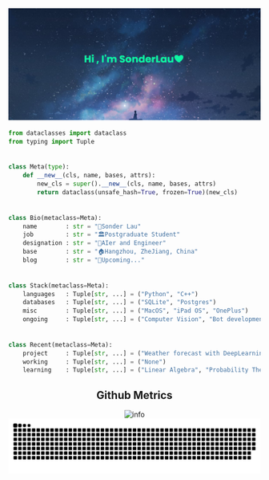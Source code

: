 <img src="https://raw.githubusercontent.com/sonderlau/sonderlau/main/imgs/banner.png">



```python
from dataclasses import dataclass
from typing import Tuple


class Meta(type):
    def __new__(cls, name, bases, attrs):
        new_cls = super().__new__(cls, name, bases, attrs)
        return dataclass(unsafe_hash=True, frozen=True)(new_cls)


class Bio(metaclass=Meta):
    name        : str = "🤝Sonder Lau"
    job         : str = "🏛Postgraduate Student"
    designation : str = "🔣AIer and Engineer"
    base        : str = "🏠Hangzhou, ZheJiang, China"
    blog        : str = "🐚Upcoming..."


class Stack(metaclass=Meta):
    languages   : Tuple[str, ...] = ("Python", "C++")
    databases   : Tuple[str, ...] = ("SQLite", "Postgres")
    misc        : Tuple[str, ...] = ("MacOS", "iPad OS", "OnePlus")
    ongoing     : Tuple[str, ...] = ("Computer Vision", "Bot development")


class Recent(metaclass=Meta):
    project     : Tuple[str, ...] = ("Weather forecast with DeepLearning")
    working     : Tuple[str, ...] = ("None")
    learning    : Tuple[str, ...] = ("Linear Algebra", "Probability Theory")
```

<h2 align="center">Github Metrics</h2>


<div align="center">
    <img src="https://github-readme-stats.vercel.app/api?username=SonderLau&show_icons=true&count_private=true&hide=prs&theme=react" alt="info" />
    <img src="https://raw.githubusercontent.com/sonderlau/sonderlau/2f094c013a2cd4e882136e56adff66e189c7b5ef/github-contribution-grid-snake.svg" />
</div>




  

